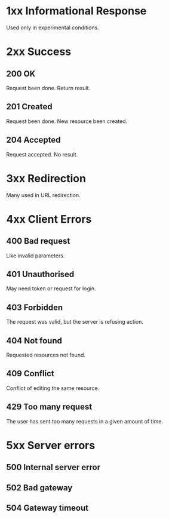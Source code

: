 # 1xx Informational Response
Used only in experimental conditions.

# 2xx Success
## 200 OK
Request been done. Return result.
## 201 Created
Request been done. New resource been created.
## 204 Accepted
Request accepted. No result.

# 3xx Redirection
Many used in URL redirection.

# 4xx Client Errors
## 400 Bad request
Like invalid parameters.
## 401 Unauthorised
May need token or request for login.
## 403 Forbidden
The request was valid, but the server is refusing action.
## 404 Not found
Requested resources not found.
## 409 Conflict
Conflict of editing the same resource.
## 429 Too many request
The user has sent too many requests in a given amount of time.

# 5xx Server errors
## 500	Internal server error
## 502	Bad gateway
## 504	Gateway timeout